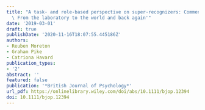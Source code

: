 ```yaml
---
title: "A task‐ and role‐based perspective on super‐recognizers: Commentary on ‘Super‐recognizers:\
  \ From the laboratory to the world and back again'"
date: '2019-03-01'
draft: true
publishDate: '2020-11-16T18:07:55.445186Z'
authors:
- Reuben Moreton
- Graham Pike
- Catriona Havard
publication_types:
- '2'
abstract: ''
featured: false
publication: '*British Journal of Psychology*'
url_pdf: https://onlinelibrary.wiley.com/doi/abs/10.1111/bjop.12394
doi: 10.1111/bjop.12394
---
```


